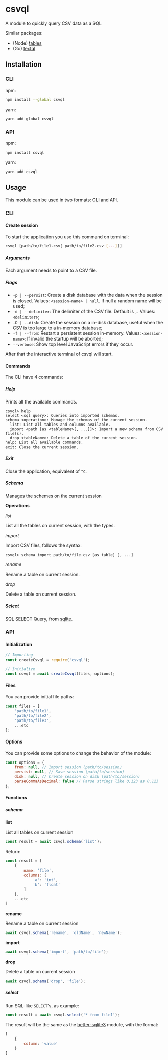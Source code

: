 # csvql

A module to quickly query CSV data as a SQL

Similar packages:

* (Node) [tables](https://www.npmjs.com/package/tables)
* (Go) [textql](https://github.com/dinedal/textql)

## Installation

### CLI

npm:

```bash
npm install --global csvql
```

yarn:

```bash
yarn add global csvql
```

### API

npm:

```bash
npm install csvql
```

yarn:

```bash
yarn add csvql
```

## Usage

This module can be used in two formats: CLI and API.

### CLI

#### Create session
To start the application you use this command on terminal:

```bash
csvql [path/to/file1.csv[ path/to/file2.csv [...]]]
```

##### Arguments

Each argument needs to point to a CSV file.

##### Flags

* ``-p | --persist``: Create a disk database with the data when the session is closed. Values: ``<session-name> | null``. If null a random name will be used;
* ``-d | --delimiter``: The delimiter of the CSV file. Default is ``,``. Values: ``<delimiter>``;
* ``-D | --disk``: Create the session on a in-disk database, useful when the CSV is too large to a in-memory database;
* ``-f | --from``: Restart a persistent session in-memory. Values: ``<session-name>``; If invalid the startup will be aborted;
* ``--verbose``: Show top level JavaScript errors if they occur.

After that the interactive terminal of csvql will start.

#### Commands
The CLI have 4 commands:

##### Help
Prints all the available commands.

```
csvql> help
select <sql query>: Queries into imported schemas.
schema <operation>: Manage the schemas of the current session.
  list: List all tables and columns available.
  import <path [as <tableName>[, ...]]>: Import a new schema from CSV file(s).
  drop <tableName>: Delete a table of the current session.
help: List all available commands.
exit: Close the current session.
```

##### Exit
Close the application, equivalent of ``^C``.

##### Schema
Manages the schemes on the current session

**Operations**

*list*

List all the tables on current session, with the types.

*import*

Import CSV files, follows the syntax:
```
csvql> schema import path/to/file.csv [as table] [, ...]
```

*rename*

Rename a table on current session.

*drop*

Delete a table on current session.

##### Select
SQL SELECT Query, from [sqlite](https://www.sqlite.org/index.html).

### API

#### Initialization

```javascript
// Importing
const createCsvql = require('csvql');

// Initialize
const csvql = await createCsvql(files, options);
```

#### Files

You can provide initial file paths:

```javascript
const files = [
	'path/to/file1',
	'path/to/file2',
	'path/to/file3',
	...etc
];

```

#### Options

You can provide some options to change the behavior of the module:

```javascript
const options = {
	from: null, // Import session (path/to/session)
    persist: null, // Save session (path/to/session)
    disk: null, // Create session on disk (path/to/session)
    parseCommaAsDecimal: false // Parse strings like 0,123 as 0.123
};
```

#### Functions

##### schema

**list**

List all tables on current session

```javascript
const result = await csvql.schema('list');
```

Return:

```javascript
const result = [
	{
		name: 'file',
		columns: [
			'a': 'int',
			'b': 'float'
		]
	},
	...etc
]
```

**rename**

Rename a table on current session

```javascript
await csvql.schema('rename', 'oldName', 'newName');
```

**import**

```javascript
await csvql.schema('import', 'path/to/file');
```

**drop**

Delete a table on current session

```javascript
await csvql.schema('drop', 'file');
```

##### select

Run SQL-like ``SELECT``'s, as example:

```javascript
const result = await csvql.select('* from file1');
```

The result will be the same as the [better-sqlite3]() module, with the format:

```javascript
[
	{
		column: 'value'
	}
]
```
